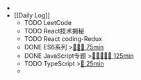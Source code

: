 -
- [[Daily Log]]
	- TODO LeetCode
	- TODO React技术揭秘
	- TODO React coding-Redux
	- DONE ES6系列 >[🍅🍅🍅 75min](#agenda-pomo://?t=f-1687851820732-1500%2Cf-1687855454888-1500%2Cf-1687860304182-1500)
	- DONE JavaScript专题 >[🍅🍅🍅🍅🍅 125min](#agenda-pomo://?t=f-1687795366906-1500%2Cf-1687798874163-1500%2Cf-1687836369188-1500%2Cf-1687840396419-1500%2Cf-1687846927800-1500)
	- TODO TypeScript >[🍅 25min](#agenda-pomo://?t=f-1687864659319-1500)
	-
